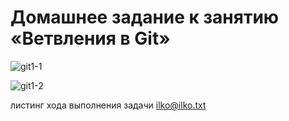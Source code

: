 # Домашнее задание к занятию «Ветвления в Git»

![git1-1](https://github.com/user-attachments/assets/71d71909-0ee3-41d1-be14-63796d49e880)

![git1-2](https://github.com/user-attachments/assets/e9c54100-12a1-46af-afde-f5b6d4a540da)

листинг хода выполнения задачи ilko@ilko.txt
